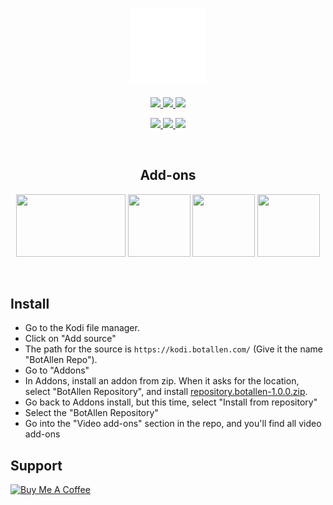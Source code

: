 <h2 align="center">
  <br>
  <a href="https://github.com/botallen/repository.botallen"><img src="media/icon.png" height="120" width="120"></a>
</h2>

<p align="center">

  <!-- Release -->
  <a href="https://github.com/botallen/repository.botallen/releases/latest">
    <img src="https://img.shields.io/github/v/release/botallen/repository.botallen?style=for-the-badge">
  </a>
  
  <!-- Discord -->
  <a href="https://discord.com/invite/bUDYtFP">
    <img src="https://img.shields.io/discord/701304820530937954?color=%237289da&label=discord&style=for-the-badge&logo=discord">
  </a>
  
  <!-- Downloads -->
  <a href="https://github.com/botallen/repository.botallen/releases/latest">
    <img src="https://img.shields.io/github/downloads/botallen/repository.botallen/total?style=for-the-badge">
  </a>
  
 </p>
 <p align="center">
  
  <!-- License -->
  <a href="https://github.com/botallen/repository.botallen/blob/master/LICENSE">
    <img src="https://img.shields.io/github/license/botallen/repository.botallen?style=flat-square">
  </a>
  
  <!-- Open Issues -->
  <a href="https://github.com/botallen/repository.botallen/issues">
    <img src="https://img.shields.io/github/issues/botallen/repository.botallen?style=flat-square">
  </a>
  
  <!-- Last Commit -->
  <a href="https://github.com/botallen/repository.botallen/commit/master">
    <img src="https://img.shields.io/github/last-commit/botallen/repository.botallen?style=flat-square">
  </a>
  
 </p>

<br>

<h2 align="center">Add-ons</h2>

<p align="center">
<span style="display: inline-block;">
  <a href="https://github.com/botallen/repository.botallen/tree/master/plugin.video.jiotvplus">
    <img src="https://github.com/botallen/repository.botallen/raw/master/plugin.video.jiotvplus/resources/icon.png" width="175" height="100">
  </a>
</span>
  
<span style="display: inline-block;">
  <a href="https://github.com/botallen/repository.botallen/tree/master/plugin.video.botallen.hotstar">
    <img src="https://github.com/botallen/repository.botallen/raw/master/plugin.video.botallen.hotstar/resources/icon.jpg" width="100" height="100">
  </a>
</span>

<span style="display: inline-block;">
  <a href="https://github.com/botallen/repository.botallen/tree/master/plugin.video.tvfplay">
    <img src="https://github.com/botallen/repository.botallen/raw/master/plugin.video.tvfplay/resources/icon.png" width="100" height="100">
  </a>
</span>

<span style="display: inline-block;">
  <a href="https://github.com/botallen/repository.botallen/tree/master/plugin.video.jiotv">
    <img src="https://github.com/botallen/repository.botallen/raw/master/plugin.video.jiotv/resources/icon.png" width="100" height="100">
  </a>
</span>
</p>

<br>

## Install

<p align="left">
  <ul>
    <li>Go to the Kodi file manager.</li>
    <li>Click on "Add source"</li>
    <li>The path for the source is <code>https://kodi.botallen.com/</code> (Give it the name "BotAllen Repo").</li>
    <li>Go to "Addons"</li>
    <li>In Addons, install an addon from zip.  When it asks for the location, select "BotAllen Repository", and install <a href="repository.botallen-1.0.0.zip">repository.botallen-1.0.0.zip</a>.</li>
    <li>Go back to Addons install, but this time, select "Install from repository"</li>
    <li>Select the "BotAllen Repository"</li>
    <li>Go into the "Video add-ons" section in the repo, and you'll find all video add-ons</li>
  </ul>
</p>

## Support

<a href="https://www.buymeacoffee.com/NTGLzgi" target="_blank"><img src="https://cdn.buymeacoffee.com/buttons/default-orange.png" alt="Buy Me A Coffee" style="height: 51px !important;width: 217px !important;" ></a>
